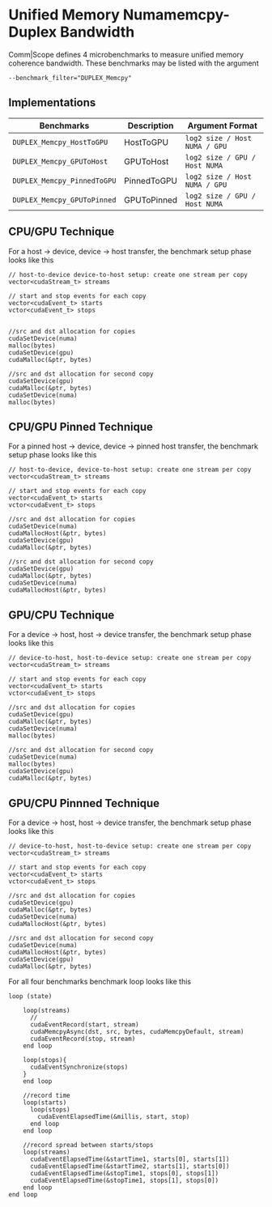 # Unified Memory Numamemcpy-Duplex Bandwidth

Comm|Scope defines 4 microbenchmarks to measure unified memory coherence bandwidth.
These benchmarks may be listed with the argument
    
    --benchmark_filter="DUPLEX_Memcpy"

## Implementations

|Benchmarks|Description|Argument Format|
|-|-|-|
| `DUPLEX_Memcpy_HostToGPU` | HostToGPU | `log2 size / Host NUMA / GPU` |
| `DUPLEX_Memcpy_GPUToHost` | GPUToHost | `log2 size / GPU / Host NUMA` |
| `DUPLEX_Memcpy_PinnedToGPU` | PinnedToGPU | `log2 size / Host NUMA / GPU` |
| `DUPLEX_Memcpy_GPUToPinned` | GPUToPinned | `log2 size / GPU / Host NUMA` |

## CPU/GPU Technique 

For a host -> device, device -> host transfer, the benchmark setup phase looks like this

```
// host-to-device device-to-host setup: create one stream per copy
vector<cudaStream_t> streams

// start and stop events for each copy
vector<cudaEvent_t> starts
vctor<cudaEvent_t> stops


//src and dst allocation for copies
cudaSetDevice(numa)
malloc(bytes)
cudaSetDevice(gpu)
cudaMalloc(&ptr, bytes)

//src and dst allocation for second copy
cudaSetDevice(gpu)
cudaMalloc(&ptr, bytes)
cudaSetDevice(numa)
malloc(bytes)

```
## CPU/GPU Pinned Technique

For a pinned host -> device, device -> pinned host transfer, the benchmark setup phase looks like this

```
// host-to-device, device-to-host setup: create one stream per copy
vector<cudaStream_t> streams

// start and stop events for each copy
vector<cudaEvent_t> starts
vctor<cudaEvent_t> stops

//src and dst allocation for copies
cudaSetDevice(numa)
cudaMallocHost(&ptr, bytes)
cudaSetDevice(gpu)
cudaMalloc(&ptr, bytes)

//src and dst allocation for second copy
cudaSetDevice(gpu)
cudaMalloc(&ptr, bytes)
cudaSetDevice(numa)
cudaMallocHost(&ptr, bytes)

```
## GPU/CPU Technique

For a device -> host, host -> device transfer, the benchmark setup phase looks like this

```
// device-to-host, host-to-device setup: create one stream per copy
vector<cudaStream_t> streams

// start and stop events for each copy
vector<cudaEvent_t> starts
vctor<cudaEvent_t> stops

//src and dst allocation for copies
cudaSetDevice(gpu)
cudaMalloc(&ptr, bytes)
cudaSetDevice(numa)
malloc(bytes)

//src and dst allocation for second copy
cudaSetDevice(numa)
malloc(bytes)
cudaSetDevice(gpu)
cudaMalloc(&ptr, bytes)

```
## GPU/CPU Pinnned Technique

For a device -> host, host -> device transfer, the benchmark setup phase looks like this

```
// device-to-host, host-to-device setup: create one stream per copy
vector<cudaStream_t> streams

// start and stop events for each copy
vector<cudaEvent_t> starts
vctor<cudaEvent_t> stops

//src and dst allocation for copies
cudaSetDevice(gpu)
cudaMalloc(&ptr, bytes)
cudaSetDevice(numa)
cudaMallocHost(&ptr, bytes)

//src and dst allocation for second copy
cudaSetDevice(numa)
cudaMallocHost(&ptr, bytes)
cudaSetDevice(gpu)
cudaMalloc(&ptr, bytes)

```

For all four benchmarks benchmark loop looks like this

```
loop (state)

    loop(streams)
      //
      cudaEventRecord(start, stream)
      cudaMemcpyAsync(dst, src, bytes, cudaMemcpyDefault, stream)
      cudaEventRecord(stop, stream)
    end loop

    loop(stops){
      cudaEventSynchronize(stops)
    }
    end loop

    //record time
    loop(starts)
      loop(stops)
        cudaEventElapsedTime(&millis, start, stop)
      end loop
    end loop

    //record spread between starts/stops
    loop(streams)
      cudaEventElapsedTime(&startTime1, starts[0], starts[1])
      cudaEventElapsedTime(&startTime2, starts[1], starts[0])
      cudaEventElapsedTime(&stopTime1, stops[0], stops[1])
      cudaEventElapsedTime(&stopTime1, stops[1], stops[0])
    end loop
end loop

```


